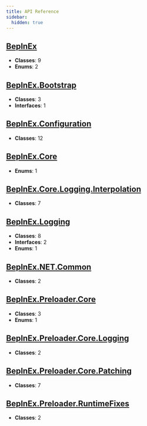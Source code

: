 ```yaml
---
title: API Reference
sidebar:
  hidden: true
---
```


## [BepInEx](./bepinex/)

- **Classes**: 9
- **Enums**: 2

## [BepInEx.Bootstrap](./bepinex.bootstrap/)

- **Classes**: 3
- **Interfaces**: 1

## [BepInEx.Configuration](./bepinex.configuration/)

- **Classes**: 12

## [BepInEx.Core](./bepinex.core/)

- **Enums**: 1

## [BepInEx.Core.Logging.Interpolation](./bepinex.core.logging.interpolation/)

- **Classes**: 7

## [BepInEx.Logging](./bepinex.logging/)

- **Classes**: 8
- **Interfaces**: 2
- **Enums**: 1

## [BepInEx.NET.Common](./bepinex.net.common/)

- **Classes**: 2

## [BepInEx.Preloader.Core](./bepinex.preloader.core/)

- **Classes**: 3
- **Enums**: 1

## [BepInEx.Preloader.Core.Logging](./bepinex.preloader.core.logging/)

- **Classes**: 2

## [BepInEx.Preloader.Core.Patching](./bepinex.preloader.core.patching/)

- **Classes**: 7

## [BepInEx.Preloader.RuntimeFixes](./bepinex.preloader.runtimefixes/)

- **Classes**: 2